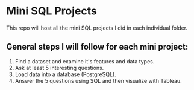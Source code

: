 # Mini SQL Projects

This repo will host all the mini SQL projects I did in each individual folder.

## General steps I will follow for each mini project:
1. Find a dataset and examine it's features and data types.
2. Ask at least 5 interesting questions.
3. Load data into a database (PostgreSQL).
3. Answer the 5 questions using SQL and then visualize with Tableau.
